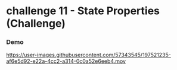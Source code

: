 # challenge 11 - State Properties (Challenge)

### Demo

https://user-images.githubusercontent.com/57343545/197521235-af6e5d92-e22a-4cc2-a314-0c0a52e6eeb4.mov
